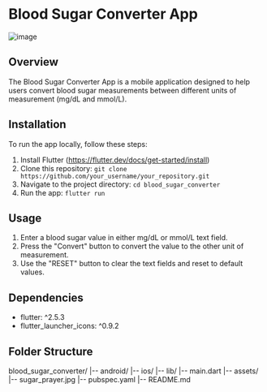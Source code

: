 # Blood Sugar Converter App
![image](https://github.com/firaun2020/shugar-converter/assets/59558890/90d712ab-9bd0-4882-9dff-384e440be466)


## Overview
The Blood Sugar Converter App is a mobile application designed to help users convert blood sugar measurements between different units of measurement (mg/dL and mmol/L).

## Installation
To run the app locally, follow these steps:
1. Install Flutter (https://flutter.dev/docs/get-started/install)
2. Clone this repository: `git clone https://github.com/your_username/your_repository.git`
3. Navigate to the project directory: `cd blood_sugar_converter`
4. Run the app: `flutter run`

## Usage
1. Enter a blood sugar value in either mg/dL or mmol/L text field.
2. Press the "Convert" button to convert the value to the other unit of measurement.
3. Use the "RESET" button to clear the text fields and reset to default values.

## Dependencies
- flutter: ^2.5.3
- flutter_launcher_icons: ^0.9.2

## Folder Structure
blood_sugar_converter/
|-- android/
|-- ios/
|-- lib/
|-- main.dart
|-- assets/
|-- sugar_prayer.jpg
|-- pubspec.yaml
|-- README.md
